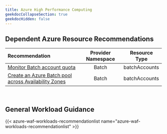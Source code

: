 ```yaml
---
title: Azure High Performance Computing
geekdocCollapseSection: true
geekdocHidden: false
---
```


## Dependent Azure Resource Recommendations

| Recommendation                                                                                                                                                                                                  | Provider Namespace | Resource Type |
| :-------------------------------------------------------------------------------------------------------------------------------------------------------------------------------------------------------------- | :----------------: | ------------- |
| [Monitor Batch account quota](https://azure.github.io/Azure-Proactive-Resiliency-Library-v2/azure-resources/Batch/batchAccounts/#monitor-batch-account-quota)                                                   |       Batch        | batchAccounts |
| [Create an Azure Batch pool across Availability Zones](https://azure.github.io/Azure-Proactive-Resiliency-Library-v2/azure-resources/Batch/batchAccounts/#create-an-azure-batch-pool-across-availability-zones) |       Batch        | batchAccounts |

<br>

## General Workload Guidance

{{< azure-waf-workloads-recommendationlist name="azure-waf-workloads-recommendationlist" >}}
